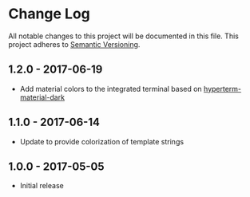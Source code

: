 # Change Log

All notable changes to this project will be documented in this file. This project adheres to [Semantic Versioning](http://semver.org/).

## 1.2.0 - 2017-06-19
- Add material colors to the integrated terminal based on [hyperterm-material-dark](https://github.com/jbw91/hyperterm-material-dark)

## 1.1.0 - 2017-06-14
- Update to provide colorization of template strings

## 1.0.0 - 2017-05-05
- Initial release
